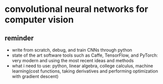 
# convolutional neural networks for computer vision
## reminder 
- write from scratch, debug, and train CNNs through python
- state of the art software tools such as Caffe, TensorFlow, and PyTorch: very modern and using the most recent ideas and methods
- what i need to use:
  python, linear algebra, college calculus, machine learning(cost functions, taking derivatives and performing optimization with gradient descent)
